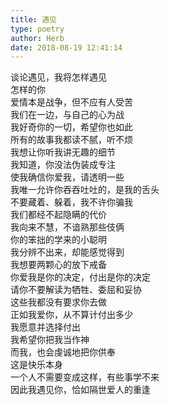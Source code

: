 ```yaml
---  
title: 遇见  
type: poetry  
author: Herb  
date: 2018-08-19 12:41:14    
---  
```

谈论遇见，我将怎样遇见  
怎样的你  
爱情本是战争，但不应有人受苦  
我们在一边，与自己的心为战    
我好奇你的一切，希望你也如此  
所有的故事我都读不腻，听不烦  
我想让你听我讲无趣的细节  
我知道，你没法伪装成专注    
使我确信你爱我，请透明一些  
我唯一允许你吞吞吐吐的，是我的舌头  
不要藏着、躲着，我不许你骗我  
我们都经不起隐瞒的代价    
我向来不慧，不谙熟那些伎俩  
你的笨拙的学来的小聪明  
我分辨不出来，却能感觉得到  
我想要两颗心的放下戒备    
你爱我是你的决定，付出是你的决定  
请你不要解读为牺牲、委屈和妥协  
这些我都没有要求你去做  
正如我爱你，从不算计付出多少  
我愿意并选择付出    
我希望你把我当作神  
而我，也会虔诚地把你供奉  
这是快乐本身  
一个人不需要变成这样，有些事学不来  
因此我遇见你，恰如隔世爱人的重逢